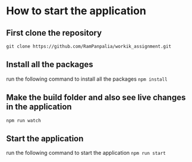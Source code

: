# How to start the application

## First clone the repository

```git clone https://github.com/RamPanpalia/workik_assignment.git```

## Install all the packages

run the following command to install all the packages
```npm install```

## Make the build folder and also see live changes in the application

```npm run watch```

## Start the application

run the following command to start the application
```npm run start```

